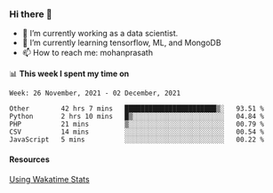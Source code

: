 ### Hi there 👋

- 🔭 I’m currently working as a data scientist.
- 🌱 I’m currently learning tensorflow, ML, and MongoDB
- 📫 How to reach me: mohanprasath

📊 **This week I spent my time on**
<!--START_SECTION:waka-->
```text
Week: 26 November, 2021 - 02 December, 2021

Other        42 hrs 7 mins   ███████████████████████▒░   93.51 % 
Python       2 hrs 10 mins   █▒░░░░░░░░░░░░░░░░░░░░░░░   04.84 % 
PHP          21 mins         ▒░░░░░░░░░░░░░░░░░░░░░░░░   00.79 % 
CSV          14 mins         ░░░░░░░░░░░░░░░░░░░░░░░░░   00.54 % 
JavaScript   5 mins          ░░░░░░░░░░░░░░░░░░░░░░░░░   00.22 % 
```
<!--END_SECTION:waka-->

#### Resources
[Using Wakatime Stats](https://github.com/marketplace/actions/waka-readme)
